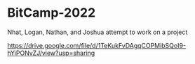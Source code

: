 # BitCamp-2022
Nhat, Logan, Nathan, and Joshua attempt to work on a project 

https://drive.google.com/file/d/1TeKukFvDAgqCOPMibSQoI9-hYiPONvZJ/view?usp=sharing
